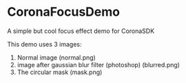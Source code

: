 CoronaFocusDemo
===============

A simple but cool focus effect demo for CoronaSDK

 This demo uses 3 images:
 
 1. Normal image (normal.png)
 2. image after gaussian blur filter (photoshop) (blurred.png)
 3. The circular mask (mask.png)

